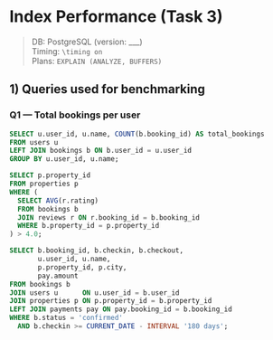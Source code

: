 # Index Performance (Task 3)

> DB: PostgreSQL (version: ___)  
> Timing: `\timing on`  
> Plans: `EXPLAIN (ANALYZE, BUFFERS)`

## 1) Queries used for benchmarking
### Q1 — Total bookings per user
```sql
SELECT u.user_id, u.name, COUNT(b.booking_id) AS total_bookings
FROM users u
LEFT JOIN bookings b ON b.user_id = u.user_id
GROUP BY u.user_id, u.name;

SELECT p.property_id
FROM properties p
WHERE (
  SELECT AVG(r.rating)
  FROM bookings b
  JOIN reviews r ON r.booking_id = b.booking_id
  WHERE b.property_id = p.property_id
) > 4.0;

SELECT b.booking_id, b.checkin, b.checkout,
       u.user_id, u.name,
       p.property_id, p.city,
       pay.amount
FROM bookings b
JOIN users u      ON u.user_id = b.user_id
JOIN properties p ON p.property_id = b.property_id
LEFT JOIN payments pay ON pay.booking_id = b.booking_id
WHERE b.status = 'confirmed'
  AND b.checkin >= CURRENT_DATE - INTERVAL '180 days';



